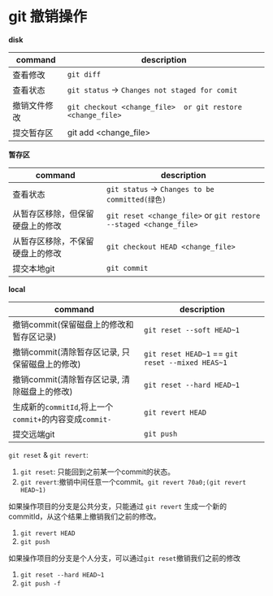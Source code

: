 



# git 撤销操作

**disk**

| command      | description                                                |
| ------------ | ---------------------------------------------------------- |
| 查看修改     | `git diff`                                                 |
| 查看状态     | `git status` -> `Changes not staged for comit`             |
| 撤销文件修改 | `git checkout <change_file>  or git restore <change_file>` |
| 提交暂存区   | git add <change_file>                                      |

**暂存区**

| command                          | description                                                  |
| -------------------------------- | ------------------------------------------------------------ |
| 查看状态                         | `git status` -> `Changes to be committed(绿色)`              |
| 从暂存区移除，但保留硬盘上的修改 | `git reset <change_file>` or `git restore --staged <change_file>` |
| 从暂存区移除，不保留硬盘上的修改 | `git checkout HEAD <change_file>`                            |
| 提交本地git                      | `git commit`                                                 |

**local**

| command                                                 | description                                      |
| ------------------------------------------------------- | ------------------------------------------------ |
| 撤销commit(保留磁盘上的修改和暂存区记录)                | `git reset --soft HEAD~1`                        |
| 撤销commit(清除暂存区记录, 只保留磁盘上的修改)          | `git reset HEAD~1` == `git reset --mixed HEAS~1` |
| 撤销commit(清除暂存区记录, 清除磁盘上的修改)            | `git reset --hard HEAD~1`                        |
| 生成新的`commitId`,将上一个`commit+`的内容变成`commit-` | `git revert HEAD`                                |
| 提交远端git                                             | `git push`                                       |

`git reset` & `git revert`:

1. `git reset`: 只能回到之前某一个commit的状态。
2. `git revert`:撤销中间任意一个commit。`git revert 70a0;(git revert HEAD~1)`

如果操作项目的分支是公共分支，只能通过 `git revert` 生成一个新的 commitId，从这个结果上撤销我们之前的修改。

1. `git revert HEAD`
2. `git push`

如果操作项目的分支是个人分支，可以通过`git reset`撤销我们之前的修改

1. `git reset --hard HEAD~1`
2. `git push -f`

